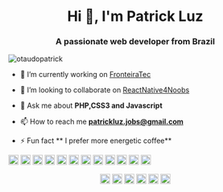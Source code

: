 <h1 align="center">Hi 👋, I'm Patrick Luz</h1>
<h3 align="center">A passionate web developer from Brazil</h3>
<p align="left"> <img src="https://komarev.com/ghpvc/?username=otaudopatrick" alt="otaudopatrick" /> </p>

- 🔭 I’m currently working on [FronteiraTec](https://github.com/FronteiraTec)

- 👯 I’m looking to collaborate on [ ReactNative4Noobs](https://github.com/otaudopatrick/ReactNative4Noobs)

- 💬 Ask me about **PHP,CSS3 and Javascript**

- 📫 How to reach me **patrickluz.jobs@gmail.com**

- ⚡ Fun fact ** I prefer more energetic coffee**

<p align="left"><img src="https://konpa.github.io/devicon/devicon.git/icons/react/react-original-wordmark.svg" alt="react" width="20" height="20"/> <img src="https://devicons.github.io/devicon/devicon.git/icons/bootstrap/bootstrap-plain.svg" alt="bootstrap" width="20" height="20"/> <img src="https://devicons.github.io/devicon/devicon.git/icons/c/c-original.svg" alt="c" width="20" height="20"/> <img src="https://devicons.github.io/devicon/devicon.git/icons/css3/css3-original-wordmark.svg" alt="css3" width="20" height="20"/> <img src="https://devicons.github.io/devicon/devicon.git/icons/html5/html5-original-wordmark.svg" alt="html5" width="20" height="20"/> <img src="https://devicons.github.io/devicon/devicon.git/icons/java/java-original-wordmark.svg" alt="java" width="20" height="20"/> <img src="https://devicons.github.io/devicon/devicon.git/icons/javascript/javascript-original.svg" alt="javascript" width="20" height="20"/> <img src="https://devicons.github.io/devicon/devicon.git/icons/typescript/typescript-original.svg" alt="typescript" width="20" height="20"/> <img src="https://devicons.github.io/devicon/devicon.git/icons/laravel/laravel-plain-wordmark.svg" alt="laravel" width="20" height="20"/> <img src="https://devicons.github.io/devicon/devicon.git/icons/mysql/mysql-original-wordmark.svg" alt="mysql" width="20" height="20"/> <img src="https://devicons.github.io/devicon/devicon.git/icons/php/php-original.svg" alt="php" width="20" height="20"/> <img src="https://devicons.github.io/devicon/devicon.git/icons/nodejs/nodejs-original-wordmark.svg" alt="nodejs" width="20" height="20"/></p>
<p align="center">
<a href="https://dev.to/https://dev.to/otaudopatrick" target="blank"><img align="center" src="https://cdn.jsdelivr.net/npm/simple-icons@3.0.1/icons/dev-dot-to.svg" alt="https://dev.to/otaudopatrick" height="20" width="20" /></a>
<a href="https://linkedin.com/in/https://www.linkedin.com/in/patrick-luz-942081117/" target="blank"><img align="center" src="https://cdn.jsdelivr.net/npm/simple-icons@3.0.1/icons/linkedin.svg" alt="https://www.linkedin.com/in/patrick-luz-942081117/" height="20" width="20" /></a>
<a href="https://stackoverflow.com/https://stackexchange.com/users/16158048/patrick-luz" target="blank"><img align="center" src="https://cdn.jsdelivr.net/npm/simple-icons@3.0.1/icons/stackoverflow.svg" alt="https://stackexchange.com/users/16158048/patrick-luz" height="20" width="20" /></a>
<a href="https://codesandbox.com/https://codesandbox.io/u/otaudopatrick" target="blank"><img align="center" src="https://cdn.jsdelivr.net/npm/simple-icons@3.0.1/icons/codesandbox.svg" alt="https://codesandbox.io/u/otaudopatrick" height="20" width="20" /></a>
<a href="https://fb.com/https://www.facebook.com/patrick.conceicao.5815/" target="blank"><img align="center" src="https://cdn.jsdelivr.net/npm/simple-icons@3.0.1/icons/facebook.svg" alt="https://www.facebook.com/patrick.conceicao.5815/" height="20" width="20" /></a>
<a href="https://instagram.com/https://www.instagram.com/otaudopatrick/?hl=pt-br" target="blank"><img align="center" src="https://cdn.jsdelivr.net/npm/simple-icons@3.0.1/icons/instagram.svg" alt="https://www.instagram.com/otaudopatrick/?hl=pt-br" height="20" width="20" /></a>
</p>
